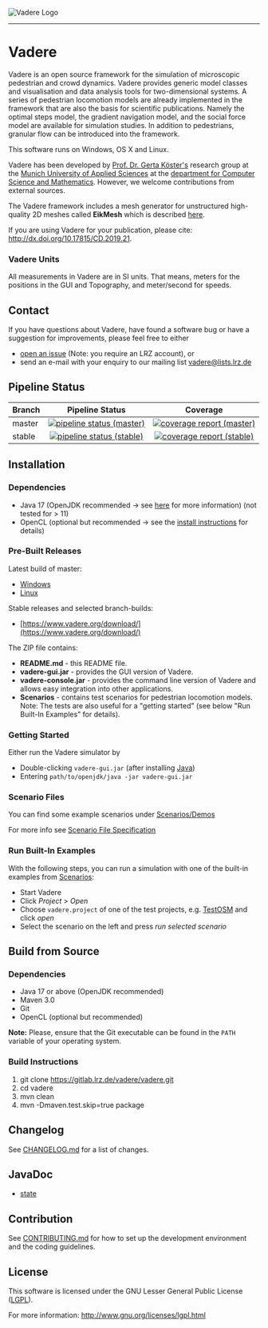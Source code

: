 ![Vadere Logo](vadere.png "Vadere Logo")

---

# Vadere

Vadere is an open source framework for the simulation of microscopic pedestrian and crowd dynamics. Vadere provides generic model classes and visualisation and data analysis tools for two-dimensional systems. A series of pedestrian locomotion models are already implemented in the framework that are also the basis for scientific publications. Namely the optimal steps model, the gradient navigation model, and the social force model are available for simulation studies. In addition to pedestrians, granular flow can be introduced into the framework.

This software runs on Windows, OS X and Linux.

Vadere has been developed by [Prof. Dr. Gerta Köster's](http://www.cs.hm.edu/die_fakultaet/ansprechpartner/professoren/koester/index.de.html)
research group at the [Munich University of Applied Sciences](https://www.hm.edu/) at the
[department for Computer Science and Mathematics](http://cs.hm.edu/).
However, we welcome contributions from external sources. 

The Vadere framework includes a mesh generator for unstructured high-quality 2D meshes called **EikMesh** which is described [here](https://gitlab.lrz.de/vadere/vadere/wikis/eikmesh/Overview).

If you are using Vadere for your publication, please cite: http://dx.doi.org/10.17815/CD.2019.21. 

### Vadere Units 

All measurements in Vadere are in SI units. That means, meters for the positions in the GUI and Topography, and meter/second for speeds. 

## Contact

If you have questions about Vadere, have found a software bug or have a suggestion for improvements, please feel free to either

* [open an issue](https://gitlab.lrz.de/vadere/vadere/issues) (Note: you require an LRZ account), or
* send an e-mail with your enquiry to our mailing list [vadere@lists.lrz.de](vadere@lists.lrz.de)


## Pipeline Status

| Branch  | Pipeline Status  | Coverage |
|:--------|:----------------:|:--------:| 
| master  | [![pipeline status (master)](https://gitlab.lrz.de/vadere/vadere/badges/master/pipeline.svg)](https://gitlab.lrz.de/vadere/vadere/commits/master) | [![coverage report (master)](https://gitlab.lrz.de/vadere/vadere/badges/master/coverage.svg)](https://gitlab.lrz.de/vadere/vadere/commits/master) |
| stable | [![pipeline status (stable)](https://gitlab.lrz.de/vadere/vadere/badges/stable/pipeline.svg)](https://gitlab.lrz.de/vadere/vadere/commits/stable) | [![coverage report (stable)](https://gitlab.lrz.de/vadere/vadere/badges/stable/coverage.svg)](https://gitlab.lrz.de/vadere/vadere/commits/stable) |

## Installation

### Dependencies

* Java 17 (OpenJDK recommended -> see [here](http://www.vadere.org/getting-started/) for more information) (not tested for > 11)
* OpenCL (optional but recommended -> see the [install instructions](https://gitlab.lrz.de/vadere/vadere/tree/master/Documentation/installation/OpenCL-Installation.md) for details)

### Pre-Built Releases

Latest build of master:
* [Windows](http://www.vadere.org/builds/master/vadere.master.windows.zip)
* [Linux](http://www.vadere.org/builds/master/vadere.master.linux.zip)

Stable releases and selected branch-builds:
* [https://www.vadere.org/download/](https://www.vadere.org/download/)

The ZIP file contains:
* **README.md** - this README file. 
* **vadere-gui.jar** - provides the GUI version of Vadere.
* **vadere-console.jar** - provides the command line version of Vadere and allows easy integration into other applications.
* **Scenarios** - contains test scenarios for pedestrian locomotion models. Note: The tests are also useful for a "getting started" (see below "Run Built-In Examples" for details).

### Getting Started

Either run the Vadere simulator by

- Double-clicking `vadere-gui.jar` (after installing [Java](http://www.vadere.org/getting-started/))
- Entering `path/to/openjdk/java -jar vadere-gui.jar`

### Scenario Files

<!---
@author Aleksandar Ivanov(ivanov0@hm.edu)
-->

You can find some example scenarios under [Scenarios/Demos](./Scenarios/Demos)

For more info see [Scenario File Specification](./Documentation/scenario/scenario-file-specification.md)

### Run Built-In Examples

With the following steps, you can run a simulation with one of the built-in examples from [Scenarios](Scenarios):

- Start Vadere 
- Click *Project* > *Open* 
- Choose `vadere.project` of one of the test projects, e.g. [TestOSM](https://gitlab.lrz.de/vadere/vadere/tree/master/Scenarios/ModelTests/TestOSM) and click *open*
- Select the scenario on the left and press *run selected scenario*

## Build from Source

### Dependencies

* Java 17 or above (OpenJDK recommended)
* Maven 3.0
* Git
* OpenCL (optional but recommended)

**Note:** Please, ensure that the Git executable can be found in the `PATH` variable of your operating system.

### Build Instructions

1. git clone https://gitlab.lrz.de/vadere/vadere.git
2. cd vadere
3. mvn clean
4. mvn -Dmaven.test.skip=true package

## Changelog

See [CHANGELOG.md](https://gitlab.lrz.de/vadere/vadere/blob/master/CHANGELOG.md) for a list of changes.

## JavaDoc

- [state](http://www.vadere.org/javadoc/state/index.html)

## Contribution

See [CONTRIBUTING.md](https://gitlab.lrz.de/vadere/vadere/blob/master/CONTRIBUTING.md) for how to set up the development environment and the coding guidelines.

## License

This software is licensed under the GNU Lesser General Public License ([LGPL](https://gitlab.lrz.de/vadere/vadere/blob/master/LICENSE)).

For more information: http://www.gnu.org/licenses/lgpl.html
